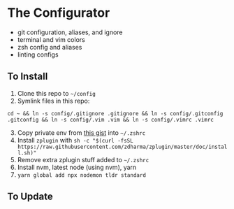 # The Configurator

* git configuration, aliases, and ignore
* terminal and vim colors
* zsh config and aliases
* linting configs

## To Install

1. Clone this repo to `~/config`
2. Symlink files in this repo:

```
cd ~ && ln -s config/.gitignore .gitignore && ln -s config/.gitconfig .gitconfig && ln -s config/.vim .vim && ln -s config/.vimrc .vimrc
```

3. Copy private env from [this gist](https://gist.github.com/nelsonpecora/fa697f254626e4db1c3c2c0fc27ce8b4) into `~/.zshrc`
4. Install `zplugin` with `sh -c "$(curl -fsSL https://raw.githubusercontent.com/zdharma/zplugin/master/doc/install.sh)"`
5. Remove extra zplugin stuff added to `~/.zshrc`
6. Install nvm, latest node (using nvm), yarn
7. `yarn global add npx nodemon tldr standard`

## To Update
